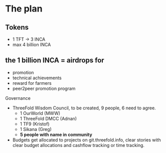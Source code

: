 # The plan

## Tokens

- 1 TFT -> 3 INCA
- max 4 billion INCA

## the 1 billion INCA = airdrops for

- promotion
- technical achievements
- reward for farmers 
- peer2peer promotion program

Governance

- ThreeFold Wisdom Council, to be created, 9 people, 6 need to agree.
  - 1 OurWorld (MWW)
  - 1 ThreeFold DMCC (Adnan)
  - 1 TF9 (Kristof)
  - 1 Sikana (Greg)
  - **5 people with name in community**
- Budgets get allocated to projects on git.threefold.info, clear stories with clear budget allocations and cashflow tracking or time tracking.